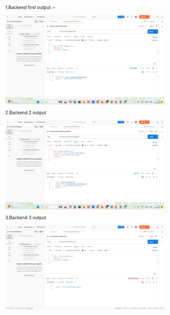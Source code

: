 1.Backend first output :-

![image alt](https://github.com/Konkipudi-Ramesh/23L35A0522/blob/main/Screenshot%202025-09-04%20125613.png?raw=true)




2.Backend 2 output 

![image alt](https://github.com/Konkipudi-Ramesh/23L35A0522/blob/main/Screenshot%202025-09-04%20125733.png?raw=true)



3.Backend 3 output

![image alt](https://github.com/Konkipudi-Ramesh/23L35A0522/blob/main/Screenshot%202025-09-04%20125845.png?raw=true)
